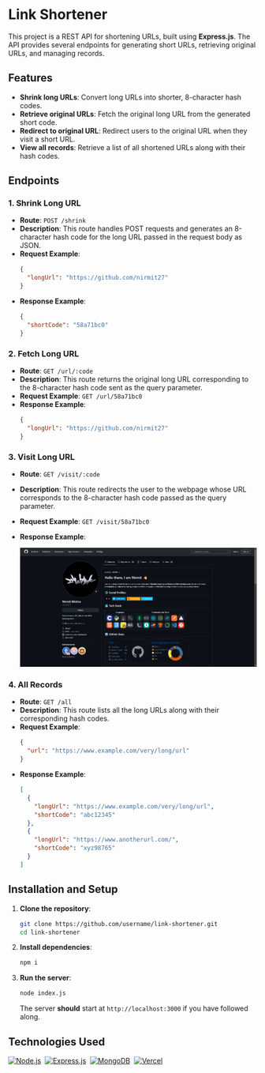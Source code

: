 # Link Shortener

This project is a REST API for shortening URLs, built using **Express.js**. The API provides several endpoints for generating short URLs, retrieving original URLs, and managing records.

## Features

- **Shrink long URLs**: Convert long URLs into shorter, 8-character hash codes.
- **Retrieve original URLs**: Fetch the original long URL from the generated short code.
- **Redirect to original URL**: Redirect users to the original URL when they visit a short URL.
- **View all records**: Retrieve a list of all shortened URLs along with their hash codes.

## Endpoints

### 1. **Shrink Long URL**

- **Route**: `POST /shrink`
- **Description**: This route handles POST requests and generates an 8-character hash code for the long URL passed in the request body as JSON.
- **Request Example**:
  ```json
  {
    "longUrl": "https://github.com/nirmit27"
  }
  ```
- **Response Example**:
  ```json
  {
    "shortCode": "58a71bc0"
  }
  ```
  
### 2. **Fetch Long URL**

- **Route**: `GET /url/:code`
- **Description**: This route returns the original long URL corresponding to the 8-character hash code sent as the query parameter.
- **Request Example**: `GET /url/58a71bc0`
- **Response Example**:
  ```json
  {
    "longUrl": "https://github.com/nirmit27"
  }
  ```
  
### 3. **Visit Long URL**

- **Route**: `GET /visit/:code`
- **Description**: This route redirects the user to the webpage whose URL corresponds to the 8-character hash code passed as the query parameter.
- **Request Example**: `GET /visit/58a71bc0`
- **Response Example**:
  
  ![Response Screenshot](./public/ss.jpg)
  
  
### 4. **All Records**

- **Route**: `GET /all`
- **Description**: This route lists all the long URLs along with their corresponding hash codes.
- **Request Example**:
  ```json
  {
    "url": "https://www.example.com/very/long/url"
  }
  ```
- **Response Example**:
  ```json
  [
    {
      "longUrl": "https://www.example.com/very/long/url",
      "shortCode": "abc12345"
    },
    {
      "longUrl": "https://www.anotherurl.com/",
      "shortCode": "xyz98765"
    }
  ]
  ```

## Installation and Setup

1. **Clone the repository**:
   ```bash
   git clone https://github.com/username/link-shortener.git
   cd link-shortener
   ```

2. **Install dependencies**:
   ```bash
   npm i
   ```

3. **Run the server**:
   ```bash
   node index.js
   ```
   The server **should** start at `http://localhost:3000` if you have followed along.

## Technologies Used

[![Node.js](https://img.shields.io/badge/Nodejs-43853D?style=for-the-badge&logo=node.js&logoColor=white)](https://nodejs.org/en)&nbsp;
[![Express.js](https://img.shields.io/badge/Expressjs-404D59?style=for-the-badge&logo=express&logoColor=white)](https://expressjs.com/)&nbsp;
[![MongoDB](https://img.shields.io/badge/MongoDB-4EA94B?style=for-the-badge&logo=mongodb&logoColor=white)](https://www.mongodb.com/)&nbsp;
[![Vercel](https://img.shields.io/badge/Vercel-000000?style=for-the-badge&logo=vercel&logoColor=white)](https://vercel.com/)


  
